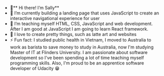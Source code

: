 - 👋** Hi there! I’m Sally**
- 🔭 I’m currently building a landing page that uses JavaScript to create an interactive navigational experience for user 
- 🌱 I’m teaching myself HTML, CSS, JavaScript and web development. After I am good at JavaScript I am going to learn React framework. 
- 💞️ I love to create pretty things, such as latte art and websites 
- ⚡ Fun fact: I studied public health in Vietnam, I moved to Australia to work as barista to save money to study in Australia, 
now I'm studying Master of IT at Flinders University.
I am passionate about software development so I've been spending a lot of time teaching myself programming skills. 
Also, I'm proud to be an apprentice software developer of Udacity 😁

